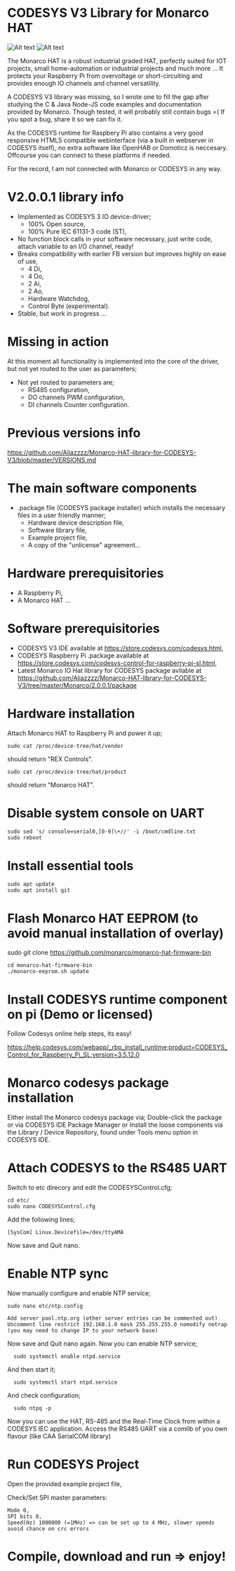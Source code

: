 # CODESYS V3 Library for Monarco HAT

![Alt text](http://pigeoncomputers.com/wp-content/uploads/2017/08/Codesys_Logo_250px.png "CODESYS")
![Alt text](https://www.monarco.io/wp-content/uploads/2017/01/monarco_dinrail.jpg "Monarco HAT")

The Monarco HAT is a robust industrial graded HAT, perfectly suited for IOT projects, small home-automation or industrial projects and much more ... It protects your Raspberry Pi from overvoltage or short-circuiting and provides enough IO channels and channel versatility. 

A CODESYS V3 library was missing, so I wrote one to fill the gap after studying the C & Java Node-JS code examples and documentation provided by Monarco. Though tested, it will probably still contain bugs =( 
If you spot a bug, share it so we can fix it.

As the CODESYS runtime for Raspbery Pi also contains a very good responsive HTML5 compatible webinterface (via a built in webserver in CODESYS itself), no extra software like OpenHAB or Domoticz is neccesary. Offcourse you can connect to these platforms if needed. 

For the record, I am not connected with Monarco or CODESYS in any way.


# V2.0.0.1 library info
- Implemented as CODESYS 3 IO device-driver;
   - 100% Open source,
   - 100% Pure IEC 61131-3 code (ST),
- No function block calls in your software necessary, just write code, attach variable to an I/O channel, ready! 
- Breaks compatibility with earlier FB version but improves highly on ease of use,
   - 4 Di,
   - 4 Do,
   - 2 Ai,
   - 2 Ao,
   - Hardware Watchdog,
   - Control Byte (experimental).
- Stable, but work in progress ...

# Missing in action
At this moment all functionality is implemented into the core of the driver, but not yet routed to the user as parameters;
- Not yet routed to parameters are;
   - RS485 configuration, 
   - DO channels PWM configuration,
   - DI channels Counter configuration.

# Previous versions info
https://github.com/Aliazzzz/Monarco-HAT-library-for-CODESYS-V3/blob/master/VERSIONS.md

# The main software components
- .package file (CODESYS package installer) which installs the necessary files in a user friendly manner;
   - Hardware device description file,
   - Software library file,
   - Example project file, 
   - A copy of the "unlicense" agreement...

# Hardware prerequisitories
- A Raspberry Pi,
- A Monarco HAT ...

# Software prerequisitories
- CODESYS V3 IDE available at https://store.codesys.com/codesys.html,
- CODESYS Raspberry Pi .package available at https://store.codesys.com/codesys-control-for-raspberry-pi-sl.html,
- Latest Monarco IO Hat library for CODESYS package avilable at https://github.com/Aliazzzz/Monarco-HAT-library-for-CODESYS-V3/tree/master/Monarco/2.0.0.1/package

# Hardware installation
Attach Monarco HAT to Raspberry Pi and power it up; 

    sudo cat /proc/device-tree/hat/vendor
    
should return "REX Controls". 

    sudo cat /proc/device-tree/hat/product

should return "Monarco HAT".

# Disable system console on UART

    sudo sed 's/ console=serial0,[0-9]\+//' -i /boot/cmdline.txt
    sudo reboot
    
# Install essential tools
    
    sudo apt update
    sudo apt install git

# Flash Monarco HAT EEPROM (to avoid manual installation of overlay)
sudo git clone https://github.com/monarco/monarco-hat-firmware-bin

    cd monarco-hat-firmware-bin
    ./monarco-eeprom.sh update

# Install CODESYS runtime component on pi (Demo or licensed)
Follow Codesys online help steps, its easy!

https://help.codesys.com/webapp/_rbp_install_runtime;product=CODESYS_Control_for_Raspberry_Pi_SL;version=3.5.12.0


# Monarco codesys package installation
Either install the Monarco codesys package via;
    Double-click the package or 
    via CODESYS IDE Package Manager or
    Install the loose components via the Library / Device Repository, found under Tools menu option in CODESYS IDE.

# Attach CODESYS to the RS485 UART
Switch to etc direcory and edit the CODESYSControl.cfg;

    cd etc/
    sudo nano CODESYSControl.cfg

Add the following lines;
    
    [SysCom] Linux.Devicefile=/dev/ttyAMA

Now save and Quit nano. 

# Enable NTP sync
Now manually configure and enable NTP service;

    sudo nano etc/ntp.config
    
    Add server pool.ntp.org (other server entries can be commented out)
    Uncomment line restrict 192.168.1.0 mask 255.255.255.0 nomodify notrap (you may need to change IP to your network base)
    
Now save and Quit nano again. Now you can enable NTP service;

      sudo systemctl enable ntpd.service

And then start it;

      sudo systemctl start ntpd.service

And check configuration;

      sudo ntpq -p

Now you can use the HAT, RS-485 and the Real-Time Clock from within a CODESYS IEC application. 
Access the RS485 UART via a comlib of you own flavour (like CAA SerialCOM library)

# Run CODESYS Project
Open the provided example project file,

Check/Set SPI master parameters:

    Mode 0,
    SPI bits 8,
    Speed(Hz) 1000000 (=1MHz) => can be set up to 4 MHz, slower speeds avoid chance on crc errors

# Compile, download and run => enjoy!

